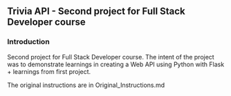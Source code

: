 Trivia API - Second project for Full Stack Developer course
-----

### Introduction

Second project for Full Stack Developer course. The intent of the project was to demonstrate learnings in creating a Web API using Python with Flask + learnings from first project.

The original instructions are in Original_Instructions.md
